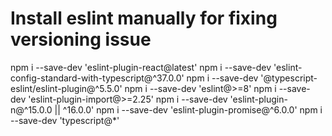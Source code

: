 # Install eslint manually for fixing versioning issue

npm i --save-dev 'eslint-plugin-react@latest'
npm i --save-dev 'eslint-config-standard-with-typescript@^37.0.0'
npm i --save-dev '@typescript-eslint/eslint-plugin@^5.5.0'
npm i --save-dev 'eslint@>=8'
npm i --save-dev 'eslint-plugin-import@>=2.25'
npm i --save-dev 'eslint-plugin-n@^15.0.0 || ^16.0.0'
npm i --save-dev 'eslint-plugin-promise@^6.0.0'
npm i --save-dev 'typescript@\*'

